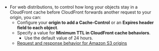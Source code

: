- For web distributions, to control how long your objects stay in a CloudFront cache before CloudFront forwards another request to your origin, you can:
  - Configure your **origin to add a Cache-Control** or an **Expires header field to each object**.
  - Specify a value for **Minimum TTL in CloudFront cache behaviors**.
    - Use the default value of 24 hours.
  - [Request and response behavior for Amazon S3 origins](https://docs.aws.amazon.com/AmazonCloudFront/latest/DeveloperGuide/RequestAndResponseBehaviorS3Origin.html)
